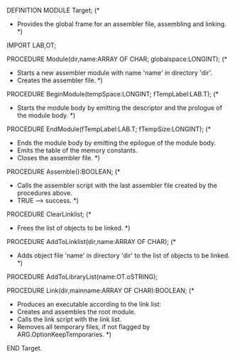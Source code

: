 DEFINITION MODULE Target;
(*
 * Provides the global frame for an assembler file, assembling and linking.
 *)
 
IMPORT LAB,OT;

PROCEDURE Module(dir,name:ARRAY OF CHAR; globalspace:LONGINT); 
(*
 * Starts a new assembler module with name 'name' in directory 'dir'.
 * Creates the assembler file.
 *)
 
PROCEDURE BeginModule(tempSpace:LONGINT; fTempLabel:LAB.T);
(*
 * Starts the module body by emitting the descriptor and the prologue of the module body.
 *)
 
PROCEDURE EndModule(fTempLabel:LAB.T; fTempSize:LONGINT);
(*
 * Ends the module body by emitting the epilogue of the module body.
 * Emits the table of the memory constants.
 * Closes the assembler file.
 *)

PROCEDURE Assemble():BOOLEAN;
(*
 * Calls the assembler script with the last assembler file created by the procedures above.
 * TRUE --> success.
 *) 

PROCEDURE ClearLinklist;
(*
 * Frees the list of objects to be linked.
 *)
 
PROCEDURE AddToLinklist(dir,name:ARRAY OF CHAR);
(*
 * Adds object file 'name' in directory 'dir' to the list of objects to be linked.
 *)
 
PROCEDURE AddToLibraryList(name:OT.oSTRING); 

PROCEDURE Link(dir,mainname:ARRAY OF CHAR):BOOLEAN; 
(*
 * Produces an executable according to the link list:
 * Creates and assembles the root module.
 * Calls the link script with the link list.
 * Removes all temporary files, if not flagged by ARG.OptionKeepTemporaries.
 *)

END Target.
